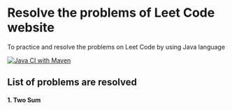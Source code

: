 # Resolve the problems of Leet Code website
To practice and resolve the problems on Leet Code by using Java language

[![Java CI with Maven](https://github.com/JackieFCA/com.nhannh.leetcode.problems/blob/main/.github/workflows/buildMaven.yml/badge.svg)](https://github.com/JackieFCA/com.nhannh.leetcode.problems/blob/main/.github/workflows/buildMaven.yml)
## List of problems are resolved
#### 1. Two Sum 